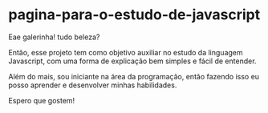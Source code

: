 # pagina-para-o-estudo-de-javascript


Eae galerinha! tudo beleza?

Então, esse projeto tem como objetivo auxiliar no estudo da linguagem Javascript, com uma forma de explicação bem simples e fácil de entender.

Além do mais, sou iniciante na área da programação, então fazendo isso eu posso aprender e desenvolver minhas habilidades.

Espero que gostem!
